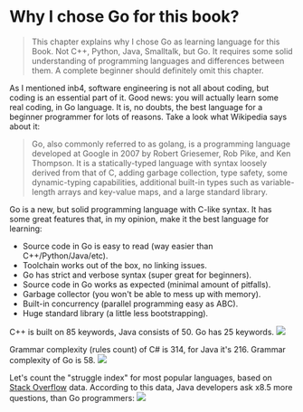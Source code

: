# Why I chose Go for this book?
>This chapter explains why I chose Go as learning language for this Book. Not C++, Python, Java, Smalltalk, but Go. It requires some solid understanding of programming languages and differences between them. A complete beginner should definitely omit this chapter.

As I mentioned inb4, software engineering is not all about coding, but coding is an essential part of it. Good news: you will actually learn some real coding, in Go language. It is, no doubts, the best language for a beginner programmer for lots of reasons. Take a look what Wikipedia says about it:

>Go, also commonly referred to as golang, is a programming language developed at Google in 2007 by Robert Griesemer, Rob Pike, and Ken Thompson. It is a statically-typed language with syntax loosely derived from that of C, adding garbage collection, type safety, some dynamic-typing capabilities, additional built-in types such as variable-length arrays and key-value maps, and a large standard library.

Go is a new, but solid programming language with C-like syntax. It has some great features that, in my opinion, make it the best language for learning:

* Source code in Go is easy to read (way easier than C++/Python/Java/etc).
* Toolchain works out of the box, no linking issues.
* Go has strict and verbose syntax (super great for beginners).
* Source code in Go works as expected (minimal amount of pitfalls).
* Garbage collector (you won't be able to mess up with memory).
* Built-in concurrency (parallel programming easy as ABC).
* Huge standard library (a little less bootstrapping).

C++ is built on 85 keywords, Java consists of 50. Go has 25 keywords.
![](https://habrastorage.org/files/a3c/3fc/c6a/a3c3fcc6a7e448a79bbd341ae3be3a07.png)

Grammar complexity (rules count) of C# is 314, for Java it's 216. Grammar complexity of Go is 58.
![](https://habrastorage.org/files/ecb/346/cad/ecb346cad8934b94abd0a04733adc496.png)

Let's count the "struggle index" for most popular languages, based on [Stack Overflow](http://stackoverflow.com/) data. According to this data, Java developers ask x8.5 more questions, than Go programmers:
![](https://habrastorage.org/files/73c/964/8e9/73c9648e9f07412abc258a3f7f62d330.png)
